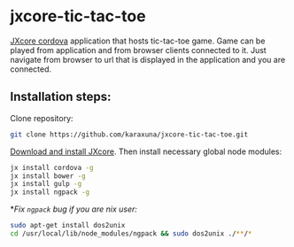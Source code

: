 # jxcore-tic-tac-toe
[JXcore cordova](https://github.com/jxcore/jxcore-cordova) application that hosts tic-tac-toe game. Game can be played from application and from browser clients connected to it. Just navigate from browser to url that is displayed in the application and you are connected.

## Installation steps:

Clone repository:

```bash
git clone https://github.com/karaxuna/jxcore-tic-tac-toe.git
```

[Download and install JXcore](http://jxcore.com/downloads/). Then install necessary global node modules:

```bash
jx install cordova -g
jx install bower -g
jx install gulp -g
jx install ngpack -g
```

**Fix `ngpack` bug if you are *nix user:**

```bash
sudo apt-get install dos2unix
cd /usr/local/lib/node_modules/ngpack && sudo dos2unix ./**/*
```
